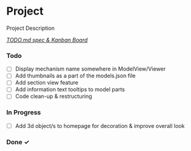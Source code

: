 # Project

Project Description

<em>[TODO.md spec & Kanban Board](https://bit.ly/3fCwKfM)</em>

### Todo

- [ ] Display mechanism name somewhere in ModelView/Viewer  
- [ ] Add thumbnails as a part of the models.json file  
- [ ] Add section view feature  
- [ ] Add information text tooltips to model parts  
- [ ] Code clean-up & restructuring  

### In Progress

- [ ] Add 3d object/s to homepage for decoration & improve overall look  

### Done ✓



